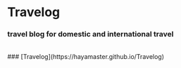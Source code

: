 <h1>Travelog</h1>
<h3>travel blog for domestic and international travel</h3>

<br/>
### [Travelog](https://hayamaster.github.io/Travelog)
